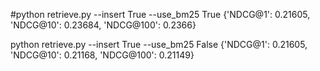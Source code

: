 #python retrieve.py --insert True --use_bm25 True
{'NDCG@1': 0.21605, 'NDCG@10': 0.23684, 'NDCG@100': 0.2366}


python retrieve.py --insert True --use_bm25 False
{'NDCG@1': 0.21605, 'NDCG@10': 0.21168, 'NDCG@100': 0.21149}


